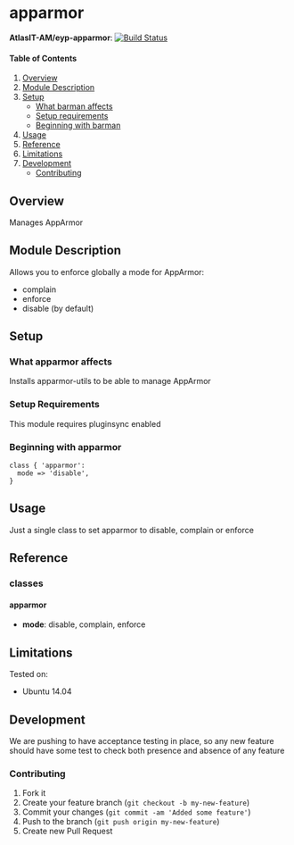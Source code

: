 # apparmor

**AtlasIT-AM/eyp-apparmor**: [![Build Status](https://travis-ci.org/AtlasIT-AM/eyp-apparmor.png?branch=master)](https://travis-ci.org/AtlasIT-AM/eyp-apparmor)

#### Table of Contents

1. [Overview](#overview)
2. [Module Description](#module-description)
3. [Setup](#setup)
    * [What barman affects](#what-barman-affects)
    * [Setup requirements](#setup-requirements)
    * [Beginning with barman](#beginning-with-barman)
4. [Usage](#usage)
5. [Reference](#reference)
5. [Limitations](#limitations)
6. [Development](#development)
    * [Contributing](#contributing)

## Overview

Manages AppArmor

## Module Description

Allows you to enforce globally a mode for AppArmor:
* complain
* enforce
* disable (by default)


## Setup

### What apparmor affects

Installs apparmor-utils to be able to manage AppArmor

### Setup Requirements

This module requires pluginsync enabled

### Beginning with apparmor

```puppet
class { 'apparmor':
  mode => 'disable',
}
```

## Usage

Just a single class to set apparmor to disable, complain or enforce

## Reference

### classes

#### apparmor

* **mode**: disable, complain, enforce

## Limitations

Tested on:
* Ubuntu 14.04

## Development

We are pushing to have acceptance testing in place, so any new feature should
have some test to check both presence and absence of any feature

### Contributing

1. Fork it
2. Create your feature branch (`git checkout -b my-new-feature`)
3. Commit your changes (`git commit -am 'Added some feature'`)
4. Push to the branch (`git push origin my-new-feature`)
5. Create new Pull Request
